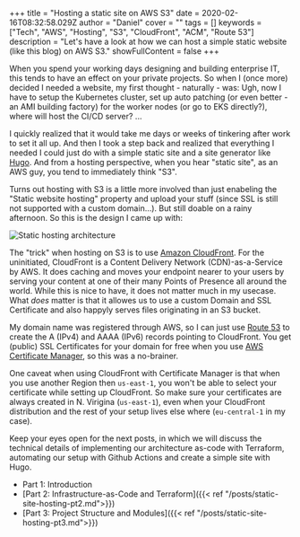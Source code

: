 +++
title = "Hosting a static site on AWS S3"
date = 2020-02-16T08:32:58.029Z
author = "Daniel"
cover = ""
tags = []
keywords = ["Tech", "AWS", "Hosting", "S3", "CloudFront", "ACM", "Route 53"]
description = "Let's have a look at how we can host a simple static website (like this blog) on AWS S3."
showFullContent = false
+++

When you spend your working days designing and building enterprise IT, this tends to have an
effect on your private projects. So when I (once more) decided I needed a website, my first
thought - naturally - was: Ugh, now I have to setup the Kubernetes cluster, set up auto patching
(or even better - an AMI building factory) for the worker nodes (or go to EKS directly?), where will 
host the CI/CD server? ...

I quickly realized that it would take me days or weeks of tinkering after work to set it all up. And then I took a step
back and realized that everything I needed I could just do with a simple static site and a site generator
like [Hugo](https://gohugo.io/). And from a hosting perspective, when you hear "static site", as an AWS guy,
you tend to immediately think "S3".

Turns out hosting with S3 is a little more involved than just enabeling the "Static website hosting" property and upload
your stuff (since SSL is still not supported with a custom domain...). But still doable on a rainy afternoon. So this
is the design I came up with:

![Static hosting architecture](/img/posts/static-site-hosting/architecture.png)

The "trick" when hosting on S3 is to use [Amazon CloudFront](https://aws.amazon.com/cloudfront/). For the uninitiated, CloudFront is a Content Delivery
Network (CDN)-as-a-Service by AWS. It does caching and moves your endpoint nearer to your users by serving your
content at one of their many Points of Presence all around the world. While this is nice to have, it does not
matter much in my usecase. What *does* matter is that it allowes us to use a custom Domain and SSL Certificate and
also happyly serves files originating in an S3 bucket.

My domain name was registered through AWS, so I can just use [Route 53](https://aws.amazon.com/route53/) to create the A (IPv4) and AAAA (IPv6) records pointing to CloudFront. You get (public) SSL Certificates for your domain for
free when you use [AWS Certificate Manager](https://aws.amazon.com/certificate-manager/), so this was a no-brainer.

One caveat when using CloudFront with Certificate Manager is that when you use another Region then `us-east-1`,
you won't be able to select your certificate while setting up CloudFront. So make sure your certificates
are always created in N. Virigina (`us-east-1`), even when your CloudFront distribution and the rest of your 
setup lives else where (`eu-central-1` in my case).

Keep your eyes open for the next posts, in which we will discuss the technical details of implementing our
architecture as-code with Terraform, automating our setup with Github Actions and create a simple site with Hugo.

- Part 1: Introduction
- [Part 2: Infrastructure-as-Code and Terraform]({{< ref "/posts/static-site-hosting-pt2.md">}})
- [Part 3: Project Structure and Modules]({{< ref "/posts/static-site-hosting-pt3.md">}})
